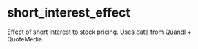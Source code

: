 # short_interest_effect
Effect of short interest to stock pricing. Uses data from Quandl + QuoteMedia.
